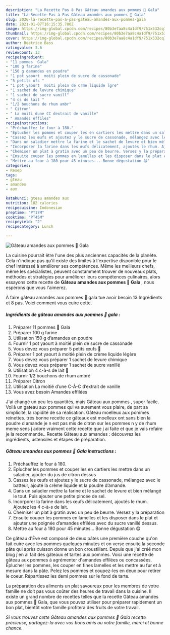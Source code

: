 ```yaml
---
description: "La Recette Pas à Pas Gâteau amandes aux pommes 🍎 Gala"
title: "La Recette Pas à Pas Gâteau amandes aux pommes 🍎 Gala"
slug: 2036-la-recette-pas-a-pas-gateau-amandes-aux-pommes-gala
date: 2021-01-07T16:15:35.780Z
image: https://img-global.cpcdn.com/recipes/80b3e7aa8c4a1df9/751x532cq70/gateau-amandes-aux-pommes-🍎-gala-photo-principale-de-la-recette.jpg
thumbnail: https://img-global.cpcdn.com/recipes/80b3e7aa8c4a1df9/751x532cq70/gateau-amandes-aux-pommes-🍎-gala-photo-principale-de-la-recette.jpg
cover: https://img-global.cpcdn.com/recipes/80b3e7aa8c4a1df9/751x532cq70/gateau-amandes-aux-pommes-🍎-gala-photo-principale-de-la-recette.jpg
author: Beatrice Bass
ratingvalue: 3.6
reviewcount: 13
recipeingredient:
- "11 pommes  Gala"
- "100 g farine"
- "150 g damandes en poudre"
- "1 pot yaourt  moiti plein de sucre de cassonade"
- "5 petits ufs "
- "1 pot yaourt  moiti plein de crme liquide lgre"
- "1 sachet de levure chimique"
- "1 sachet de sucre vanill"
- "4 cs de lait "
- "1/2 bouchons de rhum ambr"
- " Citron"
- " La moiti dune CC dextrait de vanille"
- " Amandes effiles"
recipeinstructions:
- "Préchauffez le four à 180."
- "Éplucher les pommes et couper les en cartiers les mettre dans un saladier, ajouter du jus de citron dessus"
- "Cassez les œufs et ajoutez y le sucre de cassonade, mélangez avec le batteur, ajouté la crème liquide et la poudre d’amande."
- "Dans un saladier mettre la farine et le sachet de levure et bien mélangé le tout. Puis ajouter une petite pincée de sel."
- "Incorporer la farine dans les œufs délicatement, ajoutés le rhum. Ajoutez les 4 c-à-s de lait."
- "Chemiser un plat à gratin avec un peu de beurre. Versez y la préparation"
- "Ensuite couper les pommes en lamelles et les disposer dans le plat et ajouter une poignée d’amandes effilées avec du sucre vanillé dessus."
- "Mettre au four à 180 pour 45 minutes... Bonne dégustation 😋"
categories:
- Resep
tags:
- gteau
- amandes
- aux

katakunci: gteau amandes aux 
nutrition: 182 calories
recipecuisine: Indonesian
preptime: "PT17M"
cooktime: "PT45M"
recipeyield: "2"
recipecategory: Lunch

---
```



![Gâteau amandes aux pommes 🍎 Gala](https://img-global.cpcdn.com/recipes/80b3e7aa8c4a1df9/751x532cq70/gateau-amandes-aux-pommes-🍎-gala-photo-principale-de-la-recette.jpg)

La cuisine pourrait être l'une des plus anciennes capacités de la planète. Cela n'indique pas qu'il existe des limites à l'expertise disponible pour le chef intéressé à améliorer ses compétences. Même les meilleurs chefs, même les spécialistes, peuvent constamment trouver de nouveaux plats, méthodes et stratégies pour améliorer leurs compétences culinaires, alors essayons cette recette de <strong> Gâteau amandes aux pommes 🍎 Gala </strong>, nous espérons que vous l'aimerez.

<!--inarticleads1-->

À faire gâteau amandes aux pommes 🍎 gala tue avoir besoin 13 Ingrédients et 8 pas. Voici comment vous cuire cette.

##### Ingrédients de gâteau amandes aux pommes 🍎 gala :

1. Préparer 11 pommes 🍎 Gala
1. Préparer 100 g farine
1. Utilisation 150 g d’amandes en poudre
1. Fournir 1 pot yaourt à moitié plein de sucre de cassonade
1. Vous devez vous préparer 5 petits œufs 🥚
1. Préparer 1 pot yaourt à moitié plein de crème liquide légère
1. Vous devez vous préparer 1 sachet de levure chimique
1. Vous devez vous préparer 1 sachet de sucre vanillé
1. Utilisation 4 c-à-s de lait 🥛
1. Fournir 1/2 bouchons de rhum ambré
1. Préparer  Citron
1. Utilisation  La moitié d’une C-À-C d’extrait de vanille
1. Vous avez besoin  Amandes effilées


J&#39;ai changé un peu les quantités, mais Gâteau aux pommes , super facile. Voilà un gateau aux pommes qui va surement vous plaire, de part sa simplicité, la rapidité de sa réalisation. Gâteau moelleux aux pommes reinettes. trés bonne recette ce gâteaux est moelleux ont sans bien la poudre d amande je n est pas mis de citron sur les pommes n y de rhum meme sens j adore vraiment cette recette que j ai faite et que je vais refaire je la recommande.. Recette Gâteau aux amandes : découvrez les ingrédients, ustensiles et étapes de préparation. 

<!--inarticleads2-->

##### Gâteau amandes aux pommes 🍎 Gala instructions :

1. Préchauffez le four à 180.
1. Éplucher les pommes et couper les en cartiers les mettre dans un saladier, ajouter du jus de citron dessus
1. Cassez les œufs et ajoutez y le sucre de cassonade, mélangez avec le batteur, ajouté la crème liquide et la poudre d’amande.
1. Dans un saladier mettre la farine et le sachet de levure et bien mélangé le tout. Puis ajouter une petite pincée de sel.
1. Incorporer la farine dans les œufs délicatement, ajoutés le rhum. Ajoutez les 4 c-à-s de lait.
1. Chemiser un plat à gratin avec un peu de beurre. Versez y la préparation
1. Ensuite couper les pommes en lamelles et les disposer dans le plat et ajouter une poignée d’amandes effilées avec du sucre vanillé dessus.
1. Mettre au four à 180 pour 45 minutes... Bonne dégustation 😋


Ce gâteau d&#39;Ève est composé de deux pâtes une première couche qu&#39;on fait cuire avec les pommes quelques minutes et on verse ensuite la seconde pâte qui après cuisson donne un bon croustillant. Depuis que j&#39;ai créé mon blog j&#39;en ai fait des gâteaux et tartes aux pommes. Voici une recette de gâteau aux pommes à agrémenter d&#39;amandes effilées ou concassées. Éplucher les pommes, les couper en fines lamelles et les mettre au fur et à mesure dans la pâte. Pelez les pommes et coupez-les en deux pour retirer le coeur. Répartissez les demi pommes sur le fond de tarte. 

<!--inarticleads1-->

<p>
La préparation des aliments un plat savoureux pour les membres de votre famille ne doit pas vous coûter des heures de travail dans la cuisine. Il existe un grand nombre de recettes telles que la recette Gâteau amandes aux pommes 🍎 Gala, que vous pouvez utiliser pour préparer rapidement un bon plat, bientôt votre famille profitera des fruits de votre travail.
</p>

<p>
<i>Si vous trouvez cette Gâteau amandes aux pommes 🍎 Gala recette précieuse, partagez-la avec vos bons amis ou votre famille, merci et bonne chance.</i>
</p>
